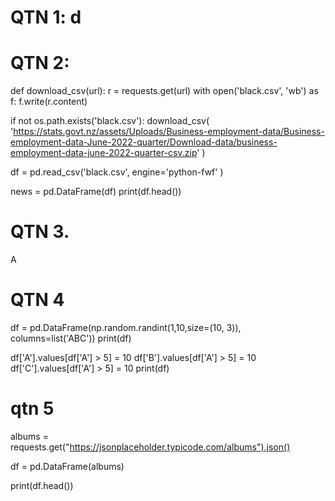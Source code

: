 # QTN 1: d
# QTN 2: 


def download_csv(url):
    r = requests.get(url)
    with open('black.csv', 'wb') as f:
        f.write(r.content)
        



if not os.path.exists('black.csv'):
    download_csv(
        'https://stats.govt.nz/assets/Uploads/Business-employment-data/Business-employment-data-June-2022-quarter/Download-data/business-employment-data-june-2022-quarter-csv.zip'
    )


df = pd.read_csv('black.csv', engine='python-fwf'
                 )

news = pd.DataFrame(df)
print(df.head())

# QTN 3.
A

# QTN 4 
df = pd.DataFrame(np.random.randint(1,10,size=(10, 3)), columns=list('ABC'))
print(df)

df['A'].values[df['A'] > 5] = 10
df['B'].values[df['A'] > 5] = 10
df['C'].values[df['A'] > 5] = 10
print(df)

# qtn 5
albums = requests.get("https://jsonplaceholder.typicode.com/albums").json()

df = pd.DataFrame(albums)

print(df.head())